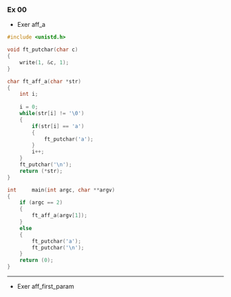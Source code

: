 ### Ex 00

- Exer aff_a
```c
#include <unistd.h>

void ft_putchar(char c)
{
	write(1, &c, 1);
}

char ft_aff_a(char *str)
{
	int i;
	
	i = 0;
	while(str[i] != '\0')
	{
		if(str[i] == 'a')
		{
			ft_putchar('a');
		}
		i++;
	}
	ft_putchar('\n');
	return (*str);
}

int		main(int argc, char **argv)
{
	if (argc == 2)
	{
		ft_aff_a(argv[1]);
	}
	else
	{
		ft_putchar('a');
		ft_putchar('\n');
	}
	return (0);
}
```


---
- Exer aff_first_param

```c

```
